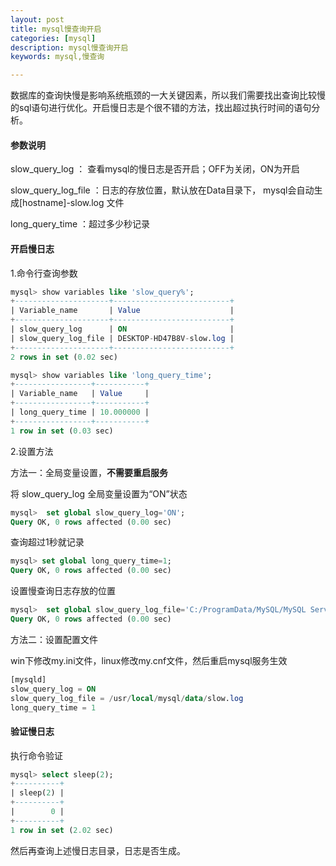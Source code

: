 ```yaml
---
layout: post
title: mysql慢查询开启
categories: [mysql]
description: mysql慢查询开启
keywords: mysql,慢查询

---
```


​	数据库的查询快慢是影响系统瓶颈的一大关键因素，所以我们需要找出查询比较慢的sql语句进行优化。开启慢日志是个很不错的方法，找出超过执行时间的语句分析。

#### 参数说明

slow_query_log ： 查看mysql的慢日志是否开启；OFF为关闭，ON为开启

slow_query_log_file ：日志的存放位置，默认放在Data目录下， mysql会自动生成[hostname]-slow.log 文件

long_query_time ：超过多少秒记录

#### 开启慢日志

1.命令行查询参数

```sql
mysql> show variables like 'slow_query%';
+---------------------+--------------------------+
| Variable_name       | Value                    |
+---------------------+--------------------------+
| slow_query_log      | ON                       |
| slow_query_log_file | DESKTOP-HD47B8V-slow.log |
+---------------------+--------------------------+
2 rows in set (0.02 sec)

mysql> show variables like 'long_query_time';
+-----------------+-----------+
| Variable_name   | Value     |
+-----------------+-----------+
| long_query_time | 10.000000 |
+-----------------+-----------+
1 row in set (0.03 sec)
```



2.设置方法

方法一：全局变量设置，**不需要重启服务**

将 slow_query_log 全局变量设置为“ON”状态

```sql
mysql>  set global slow_query_log='ON'; 
Query OK, 0 rows affected (0.00 sec)
```

查询超过1秒就记录

```sql
mysql> set global long_query_time=1;
Query OK, 0 rows affected (0.00 sec)
```

设置慢查询日志存放的位置

```sql
mysql>  set global slow_query_log_file='C:/ProgramData/MySQL/MySQL Server 8.0/Data/slow.log';
Query OK, 0 rows affected (0.00 sec)
```

方法二：设置配置文件

win下修改my.ini文件，linux修改my.cnf文件，然后重启mysql服务生效

```sql
[mysqld]
slow_query_log = ON
slow_query_log_file = /usr/local/mysql/data/slow.log
long_query_time = 1
```

#### 验证慢日志

执行命令验证

```sql
mysql> select sleep(2);
+----------+
| sleep(2) |
+----------+
|        0 |
+----------+
1 row in set (2.02 sec)
```

然后再查询上述慢日志目录，日志是否生成。
